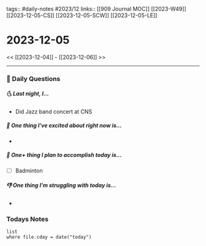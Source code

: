 tags:: #daily-notes #2023/12 
links:: [[909 Journal MOC]] [[2023-W49]] [[2023-12-05-CS]] [[2023-12-05-SCW]] [[2023-12-05-LE]] 
# 2023-12-05

<< [[2023-12-04]] - [[2023-12-06]] >>

---
### 📅 Daily Questions
##### 🌜 Last night, I...
- Did Jazz band concert at CNS

##### 🙌 One thing I've excited about right now is...
- 

##### 🚀 One+ thing I plan to accomplish today is...
- [ ] Badminton

##### 👎 One thing I'm struggling with today is...
- 

### Todays Notes
```dataview
list 
where file.cday = date("today")
```